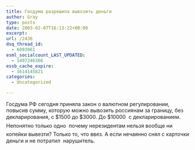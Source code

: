 ```yaml
---
title: Госдума разрешила вывозить деньги
author: Gray
type: posts
date: 2003-02-07T16:13:22+00:00
excerpt:
url: /2436
dsq_thread_id:
  - 6093961
esml_socialcount_LAST_UPDATED:
  - 1497246366
essb_cache_expire:
  - 1614145821
categories:
  - Uncategorized

---
```








Госдума РФ сегодня приняла закон о&nbsp;валютном регулировании, повысив сумму, которую можно вывозить россиянам за границу, без декларирования, с&nbsp;$1500&nbsp;до $3000. До $10000&nbsp;&#151; с&nbsp;декларированием.  
Непонятно только одно&nbsp;&#151; почему нерезидентам нельзя вообще ни копейки вывезти? Только то, что ввез. А&nbsp;если нечаянно снял с&nbsp;карточки деньги и&nbsp;не потратил&nbsp;&#151; нарушитель.